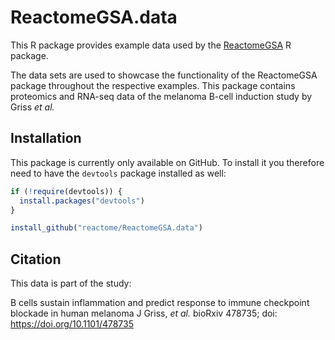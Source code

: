 # ReactomeGSA.data

This R package provides example data used by the [ReactomeGSA](https://github.com/reactome/ReactomeGSA) R package.

The data sets are used to showcase the functionality of the ReactomeGSA package throughout the respective examples. This package contains proteomics and RNA-seq data of the melanoma B-cell induction study by Griss *et al.*

## Installation

This package is currently only available on GitHub. To install it you therefore need to have the `devtools` package installed as well:

```r
if (!require(devtools)) {
  install.packages("devtools")
}

install_github("reactome/ReactomeGSA.data")
```

## Citation

This data is part of the study:

B cells sustain inflammation and predict response to immune checkpoint blockade in human melanoma
J Griss, *et al.* bioRxiv 478735; doi: https://doi.org/10.1101/478735 
